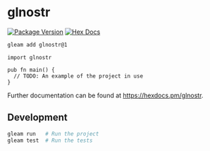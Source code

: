 # glnostr

[![Package Version](https://img.shields.io/hexpm/v/glnostr)](https://hex.pm/packages/glnostr)
[![Hex Docs](https://img.shields.io/badge/hex-docs-ffaff3)](https://hexdocs.pm/glnostr/)

```sh
gleam add glnostr@1
```
```gleam
import glnostr

pub fn main() {
  // TODO: An example of the project in use
}
```

Further documentation can be found at <https://hexdocs.pm/glnostr>.

## Development

```sh
gleam run   # Run the project
gleam test  # Run the tests
```
